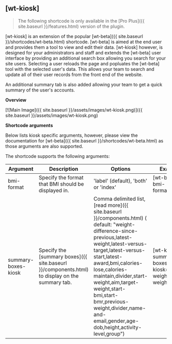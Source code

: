 ## [wt-kiosk] 

> The following shortcode is only available in the [Pro Plus]({{ site.baseurl }}/features.html) version of the plugin.

[wt-kiosk] is an extension of the popular [wt-beta]({{ site.baseurl }}/shortcodes/wt-beta.html) shortcode. [wt-beta] is aimed at the end user and provides them a tool to view and edit their data. [wt-kiosk] however, is designed for your administrators and staff and extends the [wt-beta] user interface by providing an additional search box allowing you search for your site users. Selecting a user reloads the page and popluates the [wt-beta] tool with the selected user's data. This allows your team to search and update all of their user records from the front end of the website.

An additional summary tab is also added allowing your team to get a quick summary of the user's accounts.
   
**Overview**    

[![Main Image]({{ site.baseurl }}/assets/images/wt-kiosk.png)]({{ site.baseurl }}/assets/images/wt-kiosk.png)
   
**Shortcode arguments**

Below lists kiosk specific arguments, however, please view the documentation for [wt-beta]({{ site.baseurl }}/shortcodes/wt-beta.html) as those arguments are also supported.
    
The shortcode supports the following arguments:    
    
| Argument | Description | Options | Example |    
|--|--|--|--|   
| bmi-format | Specify the format that BMI should be displayed in.  |'label' (default), 'both' or 'index'    | [wt-beta bmi-format='both'] |   
|summary-boxes-kiosk|Specify the [summary boxes]({{ site.baseurl }}/components.html) to display on the summary tab.|Comma delimited list, [read more]({{ site.baseurl }}/components.html) ( default: "weight-difference-since-previous,latest-weight,latest-versus-target,latest-versus-start,latest-award,bmi,calories-lose,calories-maintain,divider,start-weight,aim,target-weight,start-bmi,start-bmr,previous-weight,divider,name-and-email,gender,age-dob,height,activity-level,group")|[wt-kiosk summary-boxes-kiosk="latest-weight,start-weight"]
